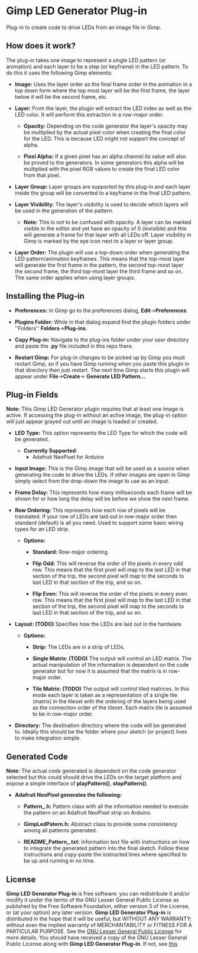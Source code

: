 # Gimp LED Generator Plug-in
Plug-in to create code to drive LEDs from an image file in Gimp. 


## How does it work?
The plug-in takes one image to represent a single LED pattern (or animation) and each layer to be a step (or keyframe) in the LED pattern. To do this it uses the following Gimp elements:

  - **Image:** Uses the layer order as the final frame order in the animation in a top down form where the top most layer will be the first frame, the layer below it will be the second frame, etc.  
 
  - **Layer:** From the layer, the plugin will extract the LED index as well as the LED color. It will perform this extraction in a row-major order.
 
    - **Opacity:** Depending on the code generator the layer's opacity may be multiplied by the actual pixel color when creating the final color for the LED. This is because LED might not support the concept of alpha. 
    
    - **Pixel Alpha:** If a given pixel has an alpha channel its value will also be proved to the generators. In some generators this alpha will be multiplied with the pixel RGB values to create the final LED color from that pixel. 
    
  - **Layer Group:** Layer groups are supported by this plug-in and each layer inside the group will be converted to a keyframe in the final LED pattern.   
  
  - **Layer Visibility**: The layer's visibility is used to decide which layers will be used in the generation of the pattern. 
    - **Note:** This is not to be confused with opacity. A layer can be marked visible in the editor and yet have an opacity of 0 (invisible) and this will generate a frame for that layer with all LEDs off. Layer visibility in Gimp is marked by the eye icon next to a layer or layer group.
    

 - **Layer Order:** The plugin will use a top-down order when generating the LED pattern/animation keyframes. This means that the top-most layer will generate the first frame in the pattern, the second top-most layer the second frame, the third top-most layer the third frame and so on. The same order applies when using layer groups. 



## Installing the Plug-in
 - **Preferences:** In Gimp go to the preferences dialog, **Edit**->**Preferences**. 
 
 - **Plugins Folder:** While in that dialog expand find the plugin folders under ''Folders'' **Folders**->**Plug-ins**.
 
 - **Copy Plug-in:** Navigate to the plug-ins folder under your user directory and paste the **.py** file included in this repo there.
 
 - **Restart Gimp:** For plug-in changes to be picked up by Gimp you must restart Gimp, so if you have Gimp running when you paste this plugin in that directory then just restart. The next time Gimp starts this plugin will appear under **File**->**Create**-> **Generate LED Pattern...**

## Plug-in Fields
**Note:** This Gimp LED Generator plugin requires that at least one image is active. If accessing the plug-in without an active image, the plug-in option will just appear grayed out until an image is loaded or created. 

- **LED Type:** This option represents the LED Type for which the code will be generated. 
    - **Currently Supported**:
        - Adafruit NeoPixel for Arduino  

- **Input Image:** This is the Gimp image that will be used as a source when generating the code to drive the LEDs. If other images are open in Gimp simply select from the drop-down the image to use as an input. 

- **Frame Delay:** This represents how many milliseconds each frame will be shown for or how long the delay will be before we show the next frame. 

- **Row Ordering:** This represents how each row of pixels will be translated. If your row of LEDs are laid out in row-major order then standard (default) is all you need. Used to support some basic wiring types for an LED strip.
    - **Options:**
      - **Standard:** Row-major ordering. 
      
      - **Flip Odd:** This will reverse the order of the pixels in every odd row. This means that the first pixel will map to the last LED in that section of the trip, the second pixel will map to the seconds to last LED in that section of the trip, and so on. 
      
      - **Flip Even:** This will reverse the order of the pixels in every even row. This means that the first pixel will map to the last LED in that section of the trip, the second pixel will map to the seconds to last LED in that section of the trip, and so on.

- **Layout: (TODO)** Specifies how the LEDs are laid out in the hardware.
  - **Options:**
    - **Strip:** The LEDs are in a strip of LEDs. 
    
    - **Single Matrix: (TODO)** The output will control an LED matrix. The actual manipulation of the information is dependent on the code generator but for now it is assumed that the matrix is in row-major order.
    
    - **Tile Matrix: (TODO)** The output will control tiled matrices. In this mode each layer is taken as a representation of a single tile (matrix) in the tileset with the ordering of the layers being used as the connection order of the tileset. Each matrix tile is assumed to be in row-major order. 

- **Directory:** The destination directory where the code will be generated to. Ideally this should be the folder where your sketch (or project) lives to make integration simple. 
 
## Generated Code
**Note:** The actual code generated is dependent on the code generator selected but this could should drive the LEDs on the target platform and expose a simple interface of **playPattern()**, **stopPattern()**.

- **Adafruit NeoPixel generates the following:**
  - **Pattern_<GimpImageFilename>.h:** Pattern class with all the information needed to execute the pattern on an Adafruit NeoPixel strip on Arduino. 
  
  - **GimpLedPatern.h:** Abstract class to provide some consistency among all patterns generated. 
  
  - **README_Pattern_<GimpeImageFilename>.txt:** Information text file with instructions on how to integrate the generated pattern into the final sketch. Follow these instructions and copy-paste the instructed lines where specified to be up and running in no time. 

License
----

**Gimp LED Generator Plug-in** is free software: you can redistribute it and/or modify it under the terms of the GNU Lesser General Public License as published by the Free Software Foundation, either version 3 of the License, or (at your option) any later version. **Gimp LED Generator Plug-in** is distributed in the hope that it will be useful, but WITHOUT ANY WARRANTY; without even the implied warranty of MERCHANTABILITY or FITNESS FOR A PARTICULAR PURPOSE. See the [GNU Lesser General Public License](https://www.gnu.org/licenses/lgpl-3.0.en.html) for more details. You should have received a copy of the GNU Lesser General Public License along with **Gimp LED Generator Plug-in**. If not, see [this](https://www.gnu.org/licenses/lgpl-3.0.en.html)




